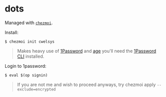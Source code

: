 # dots

Managed with [`chezmoi`](https://github.com/twpayne/chezmoi).

Install:

```console
$ chezmoi init cwelsys
```

> Makes heavy use of [1Password](https://1password.com) and [age](https://github.com/FiloSottile/age) you'll
need the [1Password CLI](https://developer.1password.com/docs/cli/) installed.

Login to 1password:

```console
$ eval $(op signin)
```

> If you are not me and wish to proceed anyways, try chezmoi apply `--exclude=encrypted`
